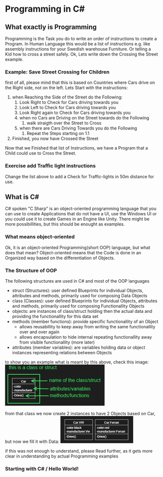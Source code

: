 # Programming in C#
## What exactly is Programming
Programming is the Task you do to write an order of instructions to create a Program. In Human Language this would be a list of instructions e.g. like assembly instructions for your Swedish warehouse Furniture. Or telling a Kid how to cross a street safely.
Ok, Lets write down the Crossing the Street example.

### Example: Save Street Crossing for Children
first of all, please mind that this is based on Countries where Cars drive on the Right side, not on the left.
Lets Start with the instructions:
1. when Reaching the Side of the Street do the Following:
   1. Look Right to Check for Cars driving towards you
   2. Look Left to Check for Cars driving towards you
   3. Look Right again to Check for Cars driving towards you
   4. when no Cars are Driving on the Street towards do the Following
      1. walk straigth over the Street to Cross
   5. when there are Cars Driving Towards you do the Following
      1. Repeat the Steps starting on 1.1
2. Finished, you now have Crossed the Street

Now that we Finished that list of Instructions, we have a Program that a Child could use to Cross the Street.


### Exercise add Traffic light instructions
Change the list above to add a Check for Traffic-lights in 50m distance for use.

## What is C#
C# spoken "C Sharp" is an object-oriented programming language that you can use to create Applications that do not have a UI, use the Windows UI or you could use it to create Games in an Engine like Unity. There might be more possibillities, but this should be enought as examples.

### What means object-oriented
Ok, it is an object-oriented Programming(short OOP) language, but what does that mean? Object-oriented means that the Code is done in an Organized way based on the differentiation of Objects.

### The Structure of OOP
The following structures are used in C# and most of the OOP languages
- struct (Structures): user defined Blueprints for individual Objects, attributes and methods, primarily used for composing Data Objects
- class (Classes): user defined Blueprints for individual Objects, attributes and methods, primarily used for composing Functionallity Objects
- objects: are instances of class/struct holding then the actual data and providing the functionallity for this data set
- methods (member functions): provide specific functionallity of an Object
  - allows reusabillity to keep away from writing the same functionallity over and over again
  - allows encapsulation to hide internal repeating functionallity away from visible  functionallity (more later)
- attributes (member variables): are variables holding data or object instances representing relations between Objects

to show you an example what is meant by this above, check this image:
![OOPExample1](imgCS/CS1-OOP-Example1.png)

from that class we now create 2 instances to have 2 Objects based on Car, but now we fill it with Data:
![OOPExample2](imgCS/CS1-OOP-Example2.png)

if this was not enough to understand, please Read further, as it gets more clear in understanding by actual Programming examples

### Starting with C# / Hello World!



